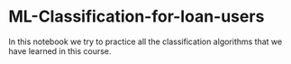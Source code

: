 # ML-Classification-for-loan-users
In this notebook we try to practice all the classification algorithms that we have learned in this course.

